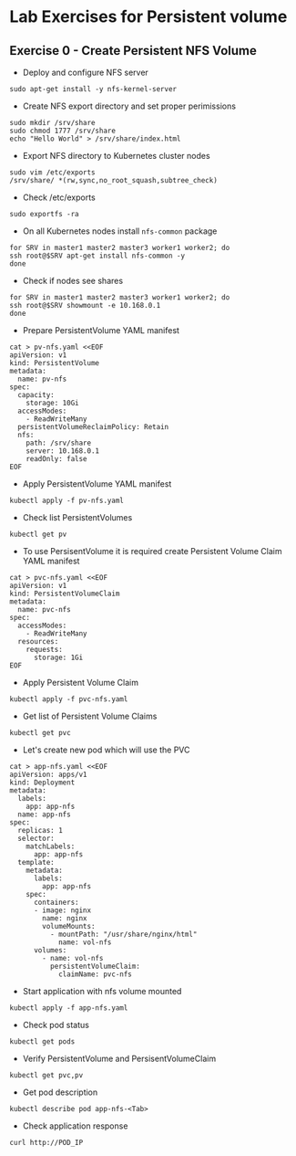 # Lab Exercises for Persistent volume

## Exercise 0 - Create Persistent NFS Volume

* Deploy and configure NFS server 

```shell
sudo apt-get install -y nfs-kernel-server
```

* Create NFS export directory and set proper perimissions

```shell
sudo mkdir /srv/share
sudo chmod 1777 /srv/share
echo "Hello World" > /srv/share/index.html
```

* Export NFS directory to Kubernetes cluster nodes

```shell
sudo vim /etc/exports
/srv/share/ *(rw,sync,no_root_squash,subtree_check)
```

* Check /etc/exports

```shell
sudo exportfs -ra
```

* On all Kubernetes nodes install `nfs-common` package

```shell
for SRV in master1 master2 master3 worker1 worker2; do
ssh root@$SRV apt-get install nfs-common -y
done
```

* Check if nodes see shares

```shell
for SRV in master1 master2 master3 worker1 worker2; do
ssh root@$SRV showmount -e 10.168.0.1
done
```

* Prepare PersistentVolume YAML manifest

```shell
cat > pv-nfs.yaml <<EOF
apiVersion: v1
kind: PersistentVolume
metadata:
  name: pv-nfs
spec:
  capacity:
    storage: 10Gi
  accessModes:
    - ReadWriteMany
  persistentVolumeReclaimPolicy: Retain
  nfs:
    path: /srv/share
    server: 10.168.0.1
    readOnly: false
EOF
```

* Apply PersistentVolume YAML manifest

```shell
kubectl apply -f pv-nfs.yaml
```

* Check list PersistentVolumes

```shell
kubectl get pv
```

* To use PersisentVolume it is required create Persistent Volume Claim YAML manifest

```shell
cat > pvc-nfs.yaml <<EOF
apiVersion: v1
kind: PersistentVolumeClaim
metadata:
  name: pvc-nfs
spec:
  accessModes:
    - ReadWriteMany
  resources:
    requests:
      storage: 1Gi
EOF
```

* Apply Persistent Volume Claim 

```shell
kubectl apply -f pvc-nfs.yaml
```

* Get list of Persistent Volume Claims

```shell
kubectl get pvc
```

* Let's create new pod which will use the PVC

```
cat > app-nfs.yaml <<EOF
apiVersion: apps/v1
kind: Deployment
metadata:
  labels:
    app: app-nfs
  name: app-nfs
spec:
  replicas: 1
  selector:
    matchLabels:
      app: app-nfs
  template:
    metadata:
      labels:
        app: app-nfs
    spec:
      containers:
      - image: nginx
        name: nginx
        volumeMounts:
          - mountPath: "/usr/share/nginx/html"
            name: vol-nfs
      volumes:
        - name: vol-nfs
          persistentVolumeClaim:
            claimName: pvc-nfs
```

* Start application with nfs volume mounted

```shell
kubectl apply -f app-nfs.yaml
```

* Check pod status

```shell
kubectl get pods
```

* Verify PersistentVolume and PersisentVolumeClaim

```shell
kubectl get pvc,pv
```

* Get pod description 

```shell
kubectl describe pod app-nfs-<Tab>
```

* Check application response

```shell
curl http://POD_IP
```
